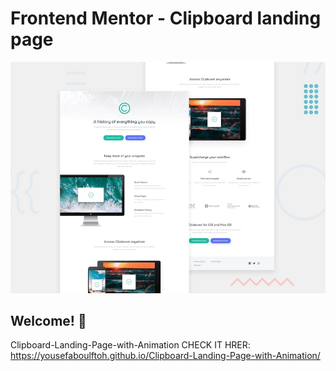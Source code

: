 # Frontend Mentor - Clipboard landing page

![Design preview for the Clipboard landing page coding challenge](./design/desktop-preview.jpg)

## Welcome! 👋

Clipboard-Landing-Page-with-Animation
CHECK IT HRER:
https://yousefaboulftoh.github.io/Clipboard-Landing-Page-with-Animation/
